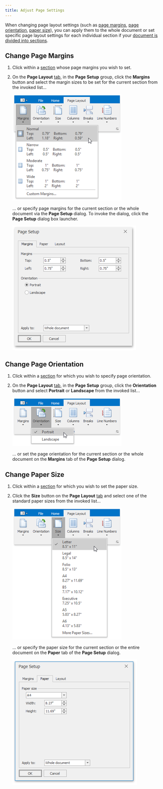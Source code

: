 ```yaml
---
title: Adjust Page Settings
---
```

When changing page layout settings (such as [page margins](#margins), [page orientation](#orientation), [paper size](#papersize)), you can apply them to the whole document or set specific page layout settings for each individual section if your [document is divided into sections](../../../../interface-elements-for-desktop/articles/rich-text-editor/document-layout-and-page-setup/divide-a-documents-into-sections.md).

## <a name="margins"/>Change Page Margins
1. Click within a [section](../../../../interface-elements-for-desktop/articles/rich-text-editor/document-layout-and-page-setup/divide-a-documents-into-sections.md) whose page margins you wish to set.
2. On the **Page Layout** [ tab](../../../../interface-elements-for-desktop/articles/rich-text-editor/text-editor-ui/ribbon-interface.md), in the **Page Setup** group, click the **Margins** button and select the margin sizes to be set for the current section from the invoked list...
	
	![RTEMarginsList](../../../images/Img121272.png)
	
	... or specify page margins for the current section or the whole document via the **Page Setup** dialog. To invoke the dialog, click the **Page Setup** dialog box launcher.
	
	![RTEMarginsPageSetupDialog](../../../images/Img121273.png)

## <a name="orientation"/>Change Page Orientation
1. Click within a [section](../../../../interface-elements-for-desktop/articles/rich-text-editor/document-layout-and-page-setup/divide-a-documents-into-sections.md) for which you wish to specify page orientation.
2. On the **Page Layout** [ tab](../../../../interface-elements-for-desktop/articles/rich-text-editor/text-editor-ui/ribbon-interface.md), in the **Page Setup** group, click the **Orientation** button and select **Portrait** or **Landscape** from the invoked list...
	
	![RTEOrientation](../../../images/Img121274.png)
	
	... or set the page orientation for the current section or the whole document on the **Margins** tab of the **Page Setup** dialog.

## <a name="papersize"/>Change Paper Size
1. Click within a [section](../../../../interface-elements-for-desktop/articles/rich-text-editor/document-layout-and-page-setup/divide-a-documents-into-sections.md) for which you wish to set the paper size.
2. Click the **Size** button on the **Page Layout** [ tab](../../../../interface-elements-for-desktop/articles/rich-text-editor/text-editor-ui/ribbon-interface.md) and select one of the standard paper sizes from the invoked list...
	
	![RTEPaperSize](../../../images/Img121276.png)
	
	... or specify the paper size for the current section or the entire document on the **Paper** tab of the **Page Setup** dialog.
	
	![RTEPaperSizePageSetup](../../../images/Img121275.png)